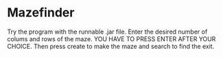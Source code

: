# Mazefinder
Try the program with the runnable .jar file. 
Enter the desired number of colums and rows of the maze. YOU HAVE TO PRESS ENTER AFTER YOUR CHOICE. 
Then press create to make the maze and search to find the exit.
